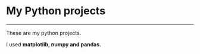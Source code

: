 <!DOCTYPE html>
<html lang="en">
<head>
    <meta charset="UTF-8">
    <h1>My Python projects</h1>
    <hr>
</head>
<body>
<p>These are my python projects.</p>
<p>I used <b>matplotlib, numpy and pandas</b>.</p>
</body>
</html>
